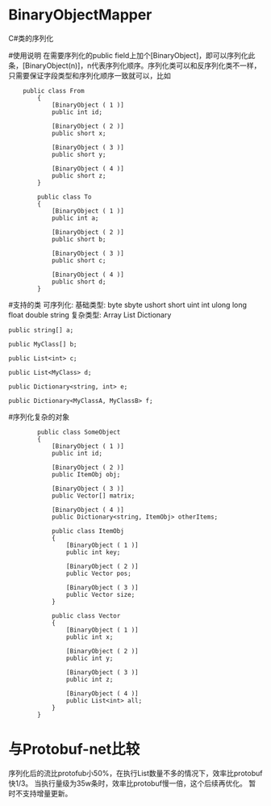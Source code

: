 # BinaryObjectMapper
C#类的序列化

#使用说明
在需要序列化的public field上加个[BinaryObject]，即可以序列化此条，[BinaryObject(n)]，n代表序列化顺序。序列化类可以和反序列化类不一样，只需要保证字段类型和序列化顺序一致就可以，比如

```
	public class From
        {
            [BinaryObject ( 1 )]
            public int id;

            [BinaryObject ( 2 )]
            public short x;

            [BinaryObject ( 3 )]
            public short y;

            [BinaryObject ( 4 )]
            public short z;
        }

        public class To
        {
            [BinaryObject ( 1 )]
            public int a;

            [BinaryObject ( 2 )]
            public short b;

            [BinaryObject ( 3 )]
            public short c;

            [BinaryObject ( 4 )]
            public short d;
        }
```

#支持的类
可序列化: 
基础类型: byte sbyte ushort short uint int ulong long float double string
复杂类型: Array List Dictionary
```
public string[] a;

public MyClass[] b;

public List<int> c;

public List<MyClass> d;

public Dictionary<string, int> e;

public Dictionary<MyClassA, MyClassB> f;
```

#序列化复杂的对象
```
        public class SomeObject
        {
            [BinaryObject ( 1 )]
            public int id;

            [BinaryObject ( 2 )]
            public ItemObj obj;

            [BinaryObject ( 3 )]
            public Vector[] matrix;

            [BinaryObject ( 4 )]
            public Dictionary<string, ItemObj> otherItems;

            public class ItemObj
            {
                [BinaryObject ( 1 )]
                public int key;

                [BinaryObject ( 2 )]
                public Vector pos;

                [BinaryObject ( 3 )]
                public Vector size;
            }

            public class Vector
            {
                [BinaryObject ( 1 )]
                public int x;

                [BinaryObject ( 2 )]
                public int y;

                [BinaryObject ( 3 )]
                public int z;

                [BinaryObject ( 4 )]
                public List<int> all;
            }
        }
```

# 与Protobuf-net比较
序列化后的流比protofub小50%，在执行List数量不多的情况下，效率比protobuf快1/3。
当执行量级为35w条时，效率比protobuf慢一倍，这个后续再优化。
暂时不支持增量更新。